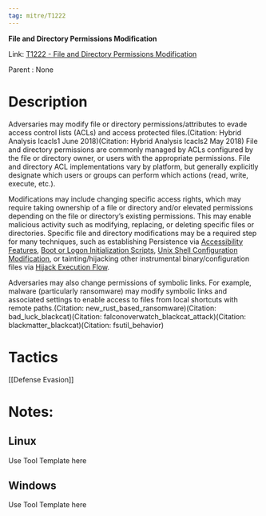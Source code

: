 ```yaml
---
tag: mitre/T1222
---
```


**File and Directory Permissions Modification**

Link: [T1222 - File and Directory Permissions Modification](https://attack.mitre.org/techniques/T1222)

Parent : None


# Description

Adversaries may modify file or directory permissions/attributes to evade access control lists (ACLs) and access protected files.(Citation: Hybrid Analysis Icacls1 June 2018)(Citation: Hybrid Analysis Icacls2 May 2018) File and directory permissions are commonly managed by ACLs configured by the file or directory owner, or users with the appropriate permissions. File and directory ACL implementations vary by platform, but generally explicitly designate which users or groups can perform which actions (read, write, execute, etc.).

Modifications may include changing specific access rights, which may require taking ownership of a file or directory and/or elevated permissions depending on the file or directory’s existing permissions. This may enable malicious activity such as modifying, replacing, or deleting specific files or directories. Specific file and directory modifications may be a required step for many techniques, such as establishing Persistence via [Accessibility Features](https://attack.mitre.org/techniques/T1546/008), [Boot or Logon Initialization Scripts](https://attack.mitre.org/techniques/T1037), [Unix Shell Configuration Modification](https://attack.mitre.org/techniques/T1546/004), or tainting/hijacking other instrumental binary/configuration files via [Hijack Execution Flow](https://attack.mitre.org/techniques/T1574).

Adversaries may also change permissions of symbolic links. For example, malware (particularly ransomware) may modify symbolic links and associated settings to enable access to files from local shortcuts with remote paths.(Citation: new_rust_based_ransomware)(Citation: bad_luck_blackcat)(Citation: falconoverwatch_blackcat_attack)(Citation: blackmatter_blackcat)(Citation: fsutil_behavior) 

# Tactics


[[Defense Evasion]]


# Notes:

## Linux

Use Tool Template here

## Windows

Use Tool Template here